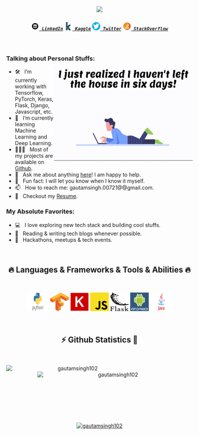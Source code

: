 <h1 align="center">
  <a href="https://git.io/typing-svg">
    <img src="https://readme-typing-svg.herokuapp.com/?lines=Hello,+There!+👋;This+is+Gautam+Singh....;Nice+to+meet+you!&center=true&size=30">
  </a>
</h1>

<h5 align="center">
  <code><a href="" title="LinkedIn Profile"><img width="22" src="images/linkedin.png"> LinkedIn</a></code>
  <code><a href="" title="Kaggle Profile"><img width="22" src="images/kaggle.webp"> Kaggle</a></code>
  <code><a href="" title="Twitter Profile"><img width="22" src="images/twitter.png"> Twitter</a></code>
  <code><a href="" title="StackOverflow Profile"><img width="22" src="images/stackoverflow.png"> StackOverflow</a></code>
</h5>
<br>

### Talking about Personal Stuffs:

<img align="right" height="250" width="375" alt="" src="images/side.gif" />

- 🛠 &nbsp; I’m currently working with Tensorflow, PyTorch, Keras, <br /> Flask, Django, Javascript, etc.
- 🚀 &nbsp; I’m currently learning Machine Learning and Deep Learning.
- 👨🏻‍💻 &nbsp; Most of my projects are available on [Github](https://github.com/GAUTAMSINGH102).
- 💬 &nbsp; Ask me about anything [here](https://github.com/GAUTAMSINGH102/GAUTAMSINGH102/issues/2)! I am happy to help.
- 👾 &nbsp; Fun fact: I will let you know when I know it myself.
- 📫 &nbsp; How to reach me: gautamsingh.00721@@gmail.com.
- 📝 &nbsp; Checkout my [Resume]().



### My Absolute Favorites:

- 💻 &nbsp; I love exploring new tech stack and building cool stuffs.
- 📰 &nbsp; Reading & writing tech blogs whenever possible.
- 🍕 &nbsp; Hackathons, meetups & tech events.

<br>
<h2 align="center">🔥 Languages & Frameworks & Tools & Abilities 🔥</h2>
<br>
<p align="center">
  <code><img title="Python" width="60" height="50" src="images/python.png"></code>
  <code><img title="tensorflow" width="50"  height="50" src="images/tensorflow.png"></code>
  <code><img title="keras" width="50"  height="50" src="images/keras.png"></code>
  <code><img title="javascript" width="50"  height="50" src="images/javascript.png"></code>
  <code><img title="flask" width="50"  height="50" src="images/flask.png"></code>
  <code><img title="android" width="50"  height="50" src="images/android.png"></code>
  <code><img title="java" width="60"  height="50" src="images/java.png"></code>
</p>
<br>



<h2 align="center">⚡ Github Statistics 👀</h2>
<br>
<p align=center>
  <div align=center>
    <a href="" title="">
      <img align="left" width=370 src="https://github-readme-stats.vercel.app/api/top-langs?username=gautamsingh102&show_icons=true&locale=en&layout=compact" alt="gautamsingh102" />
    </a>
    <a href="" title="">
      <img align="right" width=420 src="https://github-readme-stats.vercel.app/api?username=gautamsingh102&show_icons=true&locale=en" alt="gautamsingh102" />
    </a>
  </div>
  <br><br><br><br><br><br><br><br><br>
  <div align=center>
    <a href="">
      <img width=410 align="center" src="https://github-readme-streak-stats.herokuapp.com/?user=gautamsingh102&" alt="gautamsingh102" />
    </a>
  </div>
  <br>
</p>
